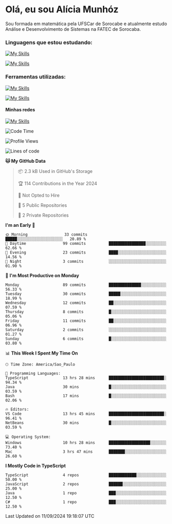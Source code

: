 # Olá, eu sou Alícia Munhóz

<p>Sou formada em matemática pela UFSCar de Sorocabe e atualmente estudo Análise e Desenvolvimento de Sistemas na FATEC de Sorocaba.</p>

### Linguagens que estou estudando:

[![My Skills](https://skillicons.dev/icons?i=js,ts,html,css)](https://skillicons.dev)


[![My Skills](https://skillicons.dev/icons?i=nodejs,java,py,latex)](https://skillicons.dev)

### Ferramentas utilizadas:

[![My Skills](https://skillicons.dev/icons?i=vscode,discord,figma,git)](https://skillicons.dev)

[![My Skills](https://skillicons.dev/icons?i=github,gmail,mongodb,sublime)](https://skillicons.dev)

#### Minhas redes
[![My Skills](https://skillicons.dev/icons?i=linkedin)](https://www.linkedin.com/in/aliciamunhozfrancodecamargo/)

<!--START_SECTION:waka-->
![Code Time](http://img.shields.io/badge/Code%20Time-36%20hrs%2057%20mins-blue)

![Profile Views](http://img.shields.io/badge/Profile%20Views-38-blue)

![Lines of code](https://img.shields.io/badge/From%20Hello%20World%20I%27ve%20Written-76.3%20thousand%20lines%20of%20code-blue)

**🐱 My GitHub Data** 

> 📦 2.3 kB Used in GitHub's Storage 
 > 
> 🏆 114 Contributions in the Year 2024
 > 
> 🚫 Not Opted to Hire
 > 
> 📜 5 Public Repositories 
 > 
> 🔑 2 Private Repositories 
 > 
**I'm an Early 🐤** 

```text
🌞 Morning                33 commits          █████░░░░░░░░░░░░░░░░░░░░   20.89 % 
🌆 Daytime                99 commits          ████████████████░░░░░░░░░   62.66 % 
🌃 Evening                23 commits          ████░░░░░░░░░░░░░░░░░░░░░   14.56 % 
🌙 Night                  3 commits           ░░░░░░░░░░░░░░░░░░░░░░░░░   01.90 % 
```
📅 **I'm Most Productive on Monday** 

```text
Monday                   89 commits          ██████████████░░░░░░░░░░░   56.33 % 
Tuesday                  30 commits          █████░░░░░░░░░░░░░░░░░░░░   18.99 % 
Wednesday                12 commits          ██░░░░░░░░░░░░░░░░░░░░░░░   07.59 % 
Thursday                 8 commits           █░░░░░░░░░░░░░░░░░░░░░░░░   05.06 % 
Friday                   11 commits          ██░░░░░░░░░░░░░░░░░░░░░░░   06.96 % 
Saturday                 2 commits           ░░░░░░░░░░░░░░░░░░░░░░░░░   01.27 % 
Sunday                   6 commits           █░░░░░░░░░░░░░░░░░░░░░░░░   03.80 % 
```


📊 **This Week I Spent My Time On** 

```text
🕑︎ Time Zone: America/Sao_Paulo

💬 Programming Languages: 
TypeScript               13 hrs 28 mins      ████████████████████████░   94.34 % 
Java                     30 mins             █░░░░░░░░░░░░░░░░░░░░░░░░   03.59 % 
Bash                     17 mins             █░░░░░░░░░░░░░░░░░░░░░░░░   02.06 % 

🔥 Editors: 
VS Code                  13 hrs 45 mins      ████████████████████████░   96.41 % 
NetBeans                 30 mins             █░░░░░░░░░░░░░░░░░░░░░░░░   03.59 % 

💻 Operating System: 
Windows                  10 hrs 28 mins      ██████████████████░░░░░░░   73.40 % 
Mac                      3 hrs 47 mins       ███████░░░░░░░░░░░░░░░░░░   26.60 % 
```

**I Mostly Code in TypeScript** 

```text
TypeScript               4 repos             ████████████░░░░░░░░░░░░░   50.00 % 
JavaScript               2 repos             ██████░░░░░░░░░░░░░░░░░░░   25.00 % 
Java                     1 repo              ███░░░░░░░░░░░░░░░░░░░░░░   12.50 % 
C#                       1 repo              ███░░░░░░░░░░░░░░░░░░░░░░   12.50 % 
```




 Last Updated on 11/09/2024 19:18:07 UTC
<!--END_SECTION:waka-->
